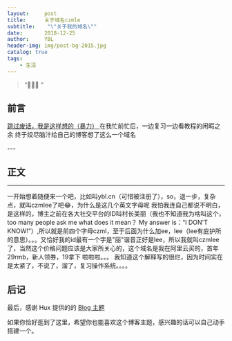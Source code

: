 ```yaml
---
layout:     post
title:      关于域名czmle
subtitle:    "\"关于我的域名\""
date:       2018-12-25
author:     YBL
header-img: img/post-bg-2015.jpg
catalog: true
tags:
    - 生活
---
```


> “🙉🙉🙉 ”


## 前言
[跳过废话，我是这样想的（暴力） ](#build) 
在我忙前忙后，一边复习一边看教程的闲暇之余
终于绞尽脑汁给自己的博客想了这么一个域名




<p id = "build"></p>
---

## 正文

---


一开始想着随便来一个吧，比如叫ybl.cn（可惜被注册了），so，退一步，复杂点，就叫czmlee了吧😂，为什么是这几个英文字母呢
我怕我连自己都说不明白，是这样的，博主之前在各大社交平台的ID叫村长美丽（我也不知道我为啥叫这个，too many people ask me what does it mean？
My answer is：“I DON'T KNOW!"）,所以就是前四个字母czml，至于后面为什么加ee，lee（lee有庇护所的意思）。。。又恰好我的id最有一个字是"丽"谐音正好是lee，所以我就叫czmlee了，当然这个价格问题应该是大家所关心的，这个域名是我在阿里云买的，首年29rmb，新人领券，19拿下
啦啦啦。。。
我知道这个解释写的很烂，因为时间实在是太紧了，不说了，溜了，复习操作系统。。。。


## 后记

最后，感谢 Hux 提供的的 [Blog 主题](https://github.com/Huxpro/huxpro.github.io)

如果你恰好逛到了这里，希望你也能喜欢这个博客主题，感兴趣的话可以自己动手搭建一个。



